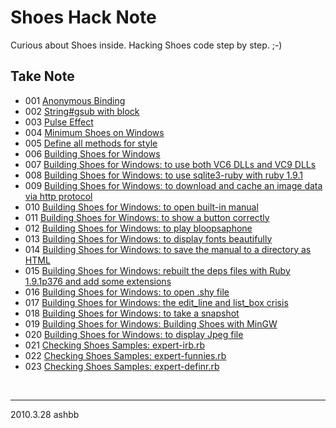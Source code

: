 Shoes Hack Note
===============

Curious about Shoes inside. Hacking Shoes code step by step. ;-)

Take Note
---------

- 001 [Anonymous Binding](http://github.com/ashbb/shoes_hack_note/tree/master/md/hack001.md)
- 002 [String#gsub with block](http://github.com/ashbb/shoes_hack_note/tree/master/md/hack002.md)
- 003 [Pulse Effect](http://github.com/ashbb/shoes_hack_note/tree/master/md/hack003.md)
- 004 [Minimum Shoes on Windows](http://github.com/ashbb/shoes_hack_note/tree/master/md/hack004.md)
- 005 [Define all methods for style](http://github.com/ashbb/shoes_hack_note/tree/master/md/hack005.md)
- 006 [Building Shoes for Windows](http://github.com/ashbb/shoes_hack_note/tree/master/md/hack006.md)
- 007 [Building Shoes for Windows: to use both VC6 DLLs and VC9 DLLs](http://github.com/ashbb/shoes_hack_note/tree/master/md/hack007.md)
- 008 [Building Shoes for Windows: to use sqlite3-ruby with ruby 1.9.1](http://github.com/ashbb/shoes_hack_note/tree/master/md/hack008.md)
- 009 [Building Shoes for Windows: to download and cache an image data via http protocol](http://github.com/ashbb/shoes_hack_note/tree/master/md/hack009.md)
- 010 [Building Shoes for Windows: to open built-in manual](http://github.com/ashbb/shoes_hack_note/tree/master/md/hack010.md)
- 011 [Building Shoes for Windows: to show a button correctly](http://github.com/ashbb/shoes_hack_note/tree/master/md/hack011.md)
- 012 [Building Shoes for Windows: to play bloopsaphone](http://github.com/ashbb/shoes_hack_note/tree/master/md/hack012.md)
- 013 [Building Shoes for Windows: to display fonts beautifully](http://github.com/ashbb/shoes_hack_note/tree/master/md/hack013.md)
- 014 [Building Shoes for Windows: to save the manual to a directory as HTML](http://github.com/ashbb/shoes_hack_note/tree/master/md/hack014.md)
- 015 [Building Shoes for Windows: rebuilt the deps files with Ruby 1.9.1p376 and add some extensions](http://github.com/ashbb/shoes_hack_note/tree/master/md/hack015.md)
- 016 [Building Shoes for Windows: to open .shy file](http://github.com/ashbb/shoes_hack_note/tree/master/md/hack016.md)
- 017 [Building Shoes for Windows: the edit_line and list_box crisis](http://github.com/ashbb/shoes_hack_note/tree/master/md/hack017.md)
- 018 [Building Shoes for Windows: to take a snapshot](http://github.com/ashbb/shoes_hack_note/tree/master/md/hack018.md)
- 019 [Building Shoes for Windows: Building Shoes with MinGW](http://github.com/ashbb/shoes_hack_note/tree/master/md/hack019.md)
- 020 [Building Shoes for Windows: to display Jpeg file](http://github.com/ashbb/shoes_hack_note/tree/master/md/hack020.md)
- 021 [Checking Shoes Samples: expert-irb.rb](http://github.com/ashbb/shoes_hack_note/tree/master/md/hack021.md)
- 022 [Checking Shoes Samples: expert-funnies.rb](http://github.com/ashbb/shoes_hack_note/tree/master/md/hack022.md)
- 023 [Checking Shoes Samples: expert-definr.rb](http://github.com/ashbb/shoes_hack_note/tree/master/md/hack023.md)

<br>

---------------
2010.3.28 ashbb
